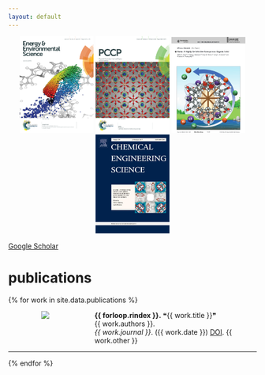 ```yaml
---
layout: default
---
```


<style>
#left {
  width: 150px;
  float: left;
  padding-right: 0px;
}
#right {
  margin-left: 175px;
  /* Change this to whatever the width of your left column is*/
}
.clear {
  clear: both;
}
</style>

<center>
    <img style="width:150px;" src="images/cover_1.png" alt="">
    <img style="width:150px;" src="images/cover_2.png" alt="">
    <img style="width:150px;" src="images/cover_3.png" alt="">
    <img style="width:150px;" src="images/cover_4.png" alt="">
</center>

<a href ="https://scholar.google.com/citations?user=eoR8MNMAAAAJ&hl=en`">Google Scholar</a>

# publications


{% for work in site.data.publications %}
  <div id="container">
 <div id="left">
        <center> 
            <img style="width:150px;" src="{{ work.image }}">
        </center>
    </div>
    <div id="right">
        <b>{{ forloop.rindex }}.</b>
        <quotations>❝</quotations>{{ work.title }}<quotations>❞</quotations><br>
        {{ work.authors }}.<br>
        <i>{{ work.journal }}</i>. ({{ work.date }}) <a href="{{ work.url }}">DOI</a>. {{ work.other }}
        <br>
    </div>
    <div class="clear"></div>
  </div>
  <hr>
{% endfor %}
